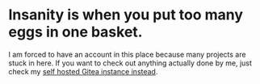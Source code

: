# Insanity is when you put too many eggs in one basket.
I am forced to have an account in this place because many projects are stuck in here.
If you want to check out anything actually done by me, just check my [self hosted Gitea instance instead](https://git.parappa.party/parappanon).
